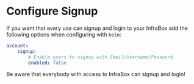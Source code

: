 # Configure Signup
If you want that every use can signup and login to your InfraBox add the following options when configuring with `helm`:

```yaml
account:
    signup:
        # Enable users to signup with Email/Username/Password
        enabled: false
```

Be aware that everybody with access to InfraBox can signup and login!
